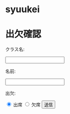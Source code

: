 # syuukei
<!DOCTYPE html>
<html lang="ja">
<head>
  <meta charset="UTF-8">
  <meta name="viewport" content="width=device-width, initial-scale=1.0">
  <title>出欠確認</title>
</head>
<body>
  <h1>出欠確認</h1>
  <form action="submit.php" method="post">
    <p>クラス名:</p>
    <input type="text" name="class_number" required>
    <p>名前:</p>
    <input type="text" name="name" required>
    <p>出欠:</p>
    <input type="radio" name="attendance" value="出席" checked> 出席
    <input type="radio" name="attendance" value="欠席"> 欠席
    <input type="submit" value="送信">
  </form>
</body>
</html>
